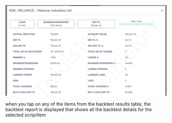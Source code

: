 
![](https://github.com/tradistory/documentation/raw/main/assets/images/backtest_report.png)

when you tap on any of the items from the backtest results table, the backtest report is displayed that shows all the backtest details for the selected scrip/item
